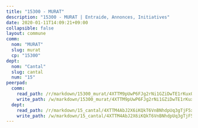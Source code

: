 ```yaml
---
title: "15300 - MURAT"
description: "15300 - MURAT | Entraide, Annonces, Initiatives"
date: 2020-01-11T14:09:21+09:00
collapsible: false
layout: commune
comm:
  nom: "MURAT"
  slug: murat
  cp: "15300"
dept:
  nom: "Cantal"
  slug: cantal
  num: "15"
peerpad:
  comm:
    read_path: /r/markdown/15300_murat/4XTTM9pUwP6FJg2rNi1GZiDwTE1rKuxQ3Z9PKegs6cjnV4A6s
    write_path: /w/markdown/15300_murat/4XTTM9pUwP6FJg2rNi1GZiDwTE1rKuxQ3Z9PKegs6cjnV4A6s-K3TgUycpA27q1oKCYhZYjkQd7SLfDrFUNRyzNcg5SWNTN22ATCtAi7aPMRTXaX9puAt9uJXbUzgBXaEni4snpYAz1gDGXzB8fmD5Jg1p7xPZ4ZkX3rbceuN1S56eEJkK4jfa2bKV
  dept:
    read_path: /r/markdown/15_cantal/4XTTM4AbJ2X6iKQkT6VnBNhdpUq3gTjF5xvzeLXgyMbip7oZi
    write_path: /w/markdown/15_cantal/4XTTM4AbJ2X6iKQkT6VnBNhdpUq3gTjF5xvzeLXgyMbip7oZi-K3TgUzLxcVoV3Spfk4WRRT7ns4FZHP5DRn3T5Xt1HAMNkCgdMWpswwmyZFy1f4TzqjHqM6bwRLmH4WDVWsNZdM34scPnnmiNG41mKcAmEspoSpDYQr7FHqoFAfy15CJrkSEmsoqS
---
```


